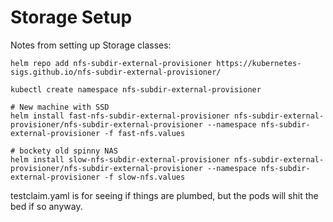 # Storage Setup

Notes from setting up Storage classes:

```
helm repo add nfs-subdir-external-provisioner https://kubernetes-sigs.github.io/nfs-subdir-external-provisioner/

kubectl create namespace nfs-subdir-external-provisioner

# New machine with SSD
helm install fast-nfs-subdir-external-provisioner nfs-subdir-external-provisioner/nfs-subdir-external-provisioner --namespace nfs-subdir-external-provisioner -f fast-nfs.values

# bockety old spinny NAS
helm install slow-nfs-subdir-external-provisioner nfs-subdir-external-provisioner/nfs-subdir-external-provisioner --namespace nfs-subdir-external-provisioner -f slow-nfs.values

```

testclaim.yaml is for seeing if things are plumbed, but the pods will shit the bed if so anyway.
